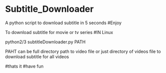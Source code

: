 # Subtitle_Downloader
A python script to download subtitle in 5 seconds
#Enjoy

To download subtitle for movie or tv series
#IN Linux

python2/3 subtitleDownloader.py PATH

PAHT can be full directory path to video file or just directory of videos file to download subtitle for all videos

#thats it
#have fun
